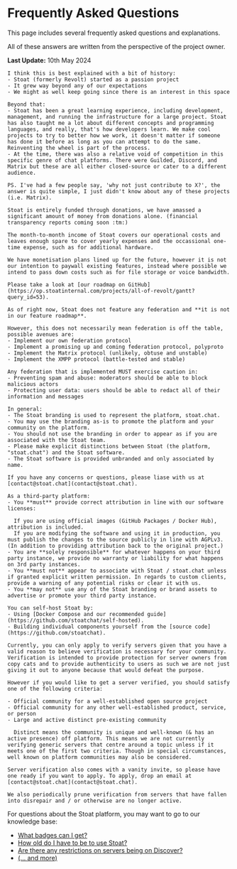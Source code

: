 # Frequently Asked Questions

This page includes several frequently asked questions and explanations.

All of these answers are written from the perspective of the project owner.

**Last Update:** 10th May 2024

```admonish info collapsible=true title="Why another project?"
I think this is best explained with a bit of history:
- Stoat (formerly Revolt) started as a passion project
- It grew way beyond any of our expectations
- We might as well keep going since there is an interest in this space

Beyond that:
- Stoat has been a great learning experience, including development, management, and running the infrastructure for a large project. Stoat has also taught me a lot about different concepts and programming languages, and really, that's how developers learn. We make cool projects to try to better how we work, it doesn't matter if someone has done it before as long as you can attempt to do the same. Reinventing the wheel is part of the process.
- At the time, there was also a relative void of competition in this specific genre of chat platforms. There were Guilded, Discord, and Matrix but these are all either closed-source or cater to a different audience.

PS. I've had a few people say, 'why not just contribute to X?', the answer is quite simple, I just didn't know about any of these projects (i.e. Matrix).
```

```admonish info collapsible=true title="How are we funded?"
Stoat is entirely funded through donations, we have amassed a significant amount of money from donations alone. (financial transparency reports coming soon :tm:)

The month-to-month income of Stoat covers our operational costs and leaves enough spare to cover yearly expenses and the occassional one-time expense, such as for additional hardware.

We have monetisation plans lined up for the future, however it is not our intention to paywall existing features, instead where possible we intend to pass down costs such as for file storage or voice bandwidth.
```

```admonish info collapsible=true title="'X' feature when?"
Please take a look at [our roadmap on GitHub](https://op.stoatinternal.com/projects/all-of-revolt/gantt?query_id=53).
```

```admonish info collapsible=true title="Does Stoat have federation?"
As of right now, Stoat does not feature any federation and **it is not in our feature roadmap**.

However, this does not necessarily mean federation is off the table, possible avenues are:
- Implement our own federation protocol
- Implement a promising up and coming federation protocol, polyproto
- Implement the Matrix protocol (unlikely, obtuse and unstable)
- Implement the XMPP protocol (battle-tested and stable)

Any federation that is implemented MUST exercise caution in:
- Preventing spam and abuse: moderators should be able to block malicious actors
- Protecting user data: users should be able to redact all of their information and messages
```

```admonish info collapsible=true title="What can I do with Stoat and how do I self-host?"
In general:
- The Stoat branding is used to represent the platform, stoat.chat.
- You may use the branding as-is to promote the platform and your community on the platform.
- You should not use the branding in order to appear as if you are associated with the Stoat team.
- Please make explicit distinctions between Stoat (the platform, "stoat.chat") and the Stoat software.
- The Stoat software is provided unbranded and only associated by name.

If you have any concerns or questions, please liase with us at [contact@stoat.chat](contact@stoat.chat).

As a third-party platform:
- You **must** provide correct attribution in line with our software licenses:

  If you are using official images (GitHub Packages / Docker Hub), attribution is included.
  If you are modifying the software and using it in production, you must publish the changes to the source publicly in line with AGPLv3. (In addition to providing attribution back to the original project.)
- You are **solely responsible** for whatever happens on your third party instance, we provide no warranty or liability for what happens on 3rd party instances.
- You **must not** appear to associate with Stoat / stoat.chat unless if granted explicit written permission. In regards to custom clients, provide a warning of any potential risks or clear it with us.
- You **may not** use any of the Stoat branding or brand assets to advertise or promote your third party instance.

You can self-host Stoat by:
- Using [Docker Compose and our recommended guide](https://github.com/stoatchat/self-hosted).
- Building individual components yourself from the [source code](https://github.com/stoatchat).
```

```admonish info collapsible=true title="Can you verify my server/bot?"
Currently, you can only apply to verify servers given that you have a valid reason to believe verification is necessary for your community. Verification is intended to provide protection for server owners from copy cats and to provide authenticity to users as such we are not just giving it out to anyone because that would defeat the purpose.

However if you would like to get a server verified, you should satisfy one of the following criteria:

- Official community for a well-established open source project
- Official community for any other well-established product, service, or person
- Large and active distinct pre-existing community

  Distinct means the community is unique and well-known (& has an active presence) off platform. This means we are not currently verifying generic servers that centre around a topic unless if it meets one of the first two criteria. Though in special circumstances, well known on platform communities may also be considered.

Server verification also comes with a vanity invite, so please have one ready if you want to apply. To apply, drop an email at [contact@stoat.chat](contact@stoat.chat).

We also periodically prune verification from servers that have fallen into disrepair and / or otherwise are no longer active.
```

For questions about the Stoat platform, you may want to go to our knowledge base:

- [What badges can I get?](https://support.stoat.chat/kb/account/badges)
- [How old do I have to be to use Stoat?](https://support.stoat.chat/kb/safety/minimum-age-guidelines)
- [Are there any restrictions on servers being on Discover?](https://support.stoat.chat/kb/safety/discover-guidelines)
- [(... and more)](https://support.stoat.chat)

